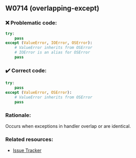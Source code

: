 ## W0714 (overlapping-except)

### :x: Problematic code:

```python
try:
    pass
except (ValueError, IOError, OSError):
    # ValueError inherits from OSError
    # IOError is an alias for OSError
    pass
```

### :heavy_check_mark: Correct code:

```python
try:
    pass
except (ValueError, OSError):
    # ValueError inherits from OSError
    pass
```

### Rationale:

Occurs when exceptions in handler overlap or are identical.

### Related resources:

- [Issue Tracker](https://github.com/PyCQA/pylint/issues?q=is%3Aissue+%22overlapping-except%22+OR+%22W0714%22)
